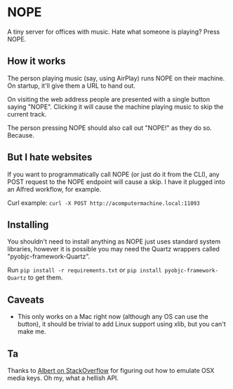 NOPE
====
A tiny server for offices with music. Hate what someone is playing? Press NOPE.

How it works
------------
The person playing music (say, using AirPlay) runs NOPE on their machine. On startup, it'll give them a URL to hand out.

On visiting the web address people are presented with a single button saying "NOPE". Clicking it will cause the machine playing music to skip the current track.

The person pressing NOPE should also call out "NOPE!" as they do so. Because.

But I hate websites
-------------------
If you want to programmatically call NOPE (or just do it from the CLI), any POST request to the NOPE endpoint will cause a skip. I have it plugged into an Alfred workflow, for example.

Curl example:
````curl -X POST http://acomputermachine.local:11093````

Installing
----------
You shouldn't need to install anything as NOPE just uses standard system libraries, however it is possible you may need the Quartz wrappers called "pyobjc-framework-Quartz".

Run ````pip install -r requirements.txt```` or ````pip install pyobjc-framework-Quartz```` to get them.

Caveats
-------
* This only works on a Mac right now (although any OS can use the button), it should be trivial to add Linux support using xlib, but you can't make me.

Ta
---
Thanks to [Albert on StackOverflow](http://stackoverflow.com/questions/11045814/emulate-media-key-press-on-mac) for figuring out how to emulate OSX media keys. Oh my, what a hellish API.
